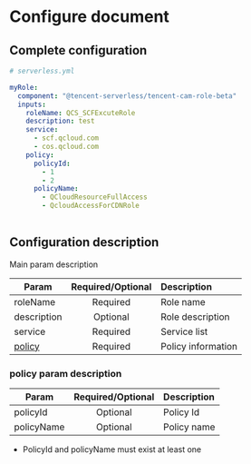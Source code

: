 # Configure document

## Complete configuration

```yml
# serverless.yml

myRole:
  component: "@tencent-serverless/tencent-cam-role-beta"
  inputs:
    roleName: QCS_SCFExcuteRole
    description: test
    service:
      - scf.qcloud.com
      - cos.qcloud.com
    policy:
      policyId:
        - 1
        - 2
      policyName:
        - QCloudResourceFullAccess
        - QcloudAccessForCDNRole
         
```

## Configuration description

Main param description

| Param        | Required/Optional    |    Description |
| --------     | :-----:              |   :----      |
| roleName       | Required          | Role name|
| description | Optional             | Role description |
| service  | Required                | Service list |
| [policy](#policy-param-description)| Required             | Policy information |


### policy param description

| Param        | Required/Optional    |  Description |
| --------     | :-----:              |  :----      |
| policyId     | Optional             | Policy Id |
| policyName   | Optional             | Policy name |

* PolicyId and policyName must exist at least one
